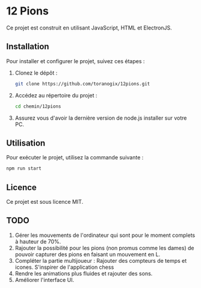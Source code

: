 # 12 Pions
Ce projet est construit en utilisant JavaScript, HTML et ElectronJS.

## Installation
Pour installer et configurer le projet, suivez ces étapes :

1. Clonez le dépôt :
    ```bash
    git clone https://github.com/toranogix/12pions.git
    ```
2. Accédez au répertoire du projet :
    ```bash
    cd chemin/12pions
    ```
3. Assurez vous d'avoir la dernière version de node.js installer sur votre PC.


## Utilisation
Pour exécuter le projet, utilisez la commande suivante :
```bash
npm run start
```

## Licence
Ce projet est sous licence MIT.

## TODO

1. Gérer les mouvements de l'ordinateur qui sont pour le moment complets à hauteur de 70%.
2. Rajouter la possibilité pour les pions (non promus comme les dames) de pouvoir capturer des pions en faisant un mouvement en L.
3. Compléter la partie multijoueur : Rajouter des compteurs de temps et icones. S'inspirer de l'application chess
4. Rendre les animations plus fluides et rajouter des sons.
5. Améliorer l'interface UI.
